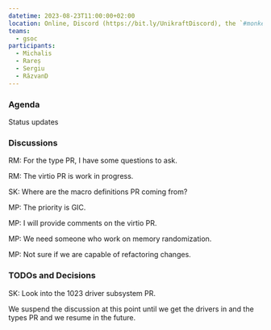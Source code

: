 ```yaml
---
datetime: 2023-08-23T11:00:00+02:00
location: Online, Discord (https://bit.ly/UnikraftDiscord), the `#monkey-business` voice channel
teams:
  - gsoc
participants:
  - Michalis
  - Rareș
  - Sergiu
  - RăzvanD
---
```


### Agenda

Status updates

### Discussions

RM: For the type PR, I have some questions to ask.

RM: The virtio PR is work in progress.

SK: Where are the macro definitions PR coming from?

MP: The priority is GIC.

MP: I will provide comments on the virtio PR.

MP: We need someone who work on memory randomization.

MP: Not sure if we are capable of refactoring changes.

### TODOs and Decisions

SK: Look into the 1023 driver subsystem PR.

We suspend the discussion at this point until we get the drivers in and the types PR and we resume in the future.
